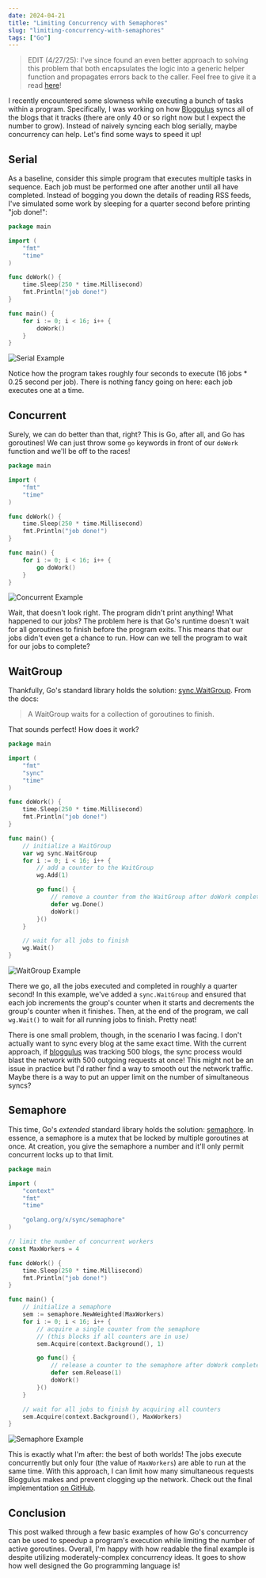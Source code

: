 ```yaml
---
date: 2024-04-21
title: "Limiting Concurrency with Semaphores"
slug: "limiting-concurrency-with-semaphores"
tags: ["Go"]
---
```


> EDIT (4/27/25): I've since found an even better approach to solving this problem that both encapsulates the logic into a generic helper function and propagates errors back to the caller.
> Feel free to give it a read [here](/posts/a-parallel-foreach-implementation-in-go/)!

I recently encountered some slowness while executing a bunch of tasks within a program.
Specifically, I was working on how [Bloggulus](https://bloggulus.com/) syncs all of the blogs that it tracks (there are only 40 or so right now but I expect the number to grow).
Instead of naively syncing each blog serially, maybe concurrency can help.
Let's find some ways to speed it up!

## Serial

As a baseline, consider this simple program that executes multiple tasks in sequence.
Each job must be performed one after another until all have completed.
Instead of bogging you down the details of reading RSS feeds, I've simulated some work by sleeping for a quarter second before printing "job done!":

```go
package main

import (
	"fmt"
	"time"
)

func doWork() {
	time.Sleep(250 * time.Millisecond)
	fmt.Println("job done!")
}

func main() {
	for i := 0; i < 16; i++ {
		doWork()
	}
}
```

![Serial Example](/images/20240421/serial-min.gif)

Notice how the program takes roughly four seconds to execute (16 jobs \* 0.25 second per job).
There is nothing fancy going on here: each job executes one at a time.

## Concurrent

Surely, we can do better than that, right?
This is Go, after all, and Go has goroutines!
We can just throw some `go` keywords in front of our `doWork` function and we'll be off to the races!

```go
package main

import (
	"fmt"
	"time"
)

func doWork() {
	time.Sleep(250 * time.Millisecond)
	fmt.Println("job done!")
}

func main() {
	for i := 0; i < 16; i++ {
		go doWork()
	}
}
```

![Concurrent Example](/images/20240421/concurrent-min.gif)

Wait, that doesn't look right.
The program didn't print anything!
What happened to our jobs?
The problem here is that Go's runtime doesn't wait for all goroutines to finish before the program exits.
This means that our jobs didn't even get a chance to run.
How can we tell the program to wait for our jobs to complete?

## WaitGroup

Thankfully, Go's standard library holds the solution: [sync.WaitGroup](https://pkg.go.dev/sync#WaitGroup).
From the docs:

> A WaitGroup waits for a collection of goroutines to finish.

That sounds perfect!
How does it work?

```go
package main

import (
	"fmt"
	"sync"
	"time"
)

func doWork() {
	time.Sleep(250 * time.Millisecond)
	fmt.Println("job done!")
}

func main() {
	// initialize a WaitGroup
	var wg sync.WaitGroup
	for i := 0; i < 16; i++ {
		// add a counter to the WaitGroup
		wg.Add(1)

		go func() {
			// remove a counter from the WaitGroup after doWork completes
			defer wg.Done()
			doWork()
		}()
	}

	// wait for all jobs to finish
	wg.Wait()
}
```

![WaitGroup Example](/images/20240421/waitgroup-min.gif)

There we go, all the jobs executed and completed in roughly a quarter second!
In this example, we've added a `sync.WaitGroup` and ensured that each job increments the group's counter when it starts and decrements the group's counter when it finishes.
Then, at the end of the program, we call `wg.Wait()` to wait for all running jobs to finish.
Pretty neat!

There is one small problem, though, in the scenario I was facing.
I don't actually want to sync every blog at the same exact time.
With the current approach, if [bloggulus](https://bloggulus.com/) was tracking 500 blogs, the sync process would blast the network with 500 outgoing requests at once!
This might not be an issue in practice but I'd rather find a way to smooth out the network traffic.
Maybe there is a way to put an upper limit on the number of simultaneous syncs?

## Semaphore

This time, Go's _extended_ standard library holds the solution: [semaphore](https://pkg.go.dev/golang.org/x/sync/semaphore).
In essence, a semaphore is a mutex that be locked by multiple goroutines at once.
At creation, you give the semaphore a number and it'll only permit concurrent locks up to that limit.

```go
package main

import (
	"context"
	"fmt"
	"time"

	"golang.org/x/sync/semaphore"
)

// limit the number of concurrent workers
const MaxWorkers = 4

func doWork() {
	time.Sleep(250 * time.Millisecond)
	fmt.Println("job done!")
}

func main() {
	// initialize a semaphore
	sem := semaphore.NewWeighted(MaxWorkers)
	for i := 0; i < 16; i++ {
		// acquire a single counter from the semaphore
		// (this blocks if all counters are in use)
		sem.Acquire(context.Background(), 1)

		go func() {
			// release a counter to the semaphore after doWork completes
			defer sem.Release(1)
			doWork()
		}()
	}

	// wait for all jobs to finish by acquiring all counters
	sem.Acquire(context.Background(), MaxWorkers)
}
```

![Semaphore Example](/images/20240421/semaphore-min.gif)

This is exactly what I'm after: the best of both worlds!
The jobs execute concurrently but only four (the value of `MaxWorkers`) are able to run at the same time.
With this approach, I can limit how many simultaneous requests Bloggulus makes and prevent clogging up the network.
Check out the final implementation [on GitHub](https://github.com/theandrew168/bloggulus/blob/981424b37cee14a13f4caec556bcc3042260ab37/backend/service/sync.go#L89-L116).

## Conclusion

This post walked through a few basic examples of how Go's concurrency can be used to speedup a program's execution while limiting the number of active goroutines.
Overall, I'm happy with how readable the final example is despite utilizing moderately-complex concurrency ideas.
It goes to show how well designed the Go programming language is!
